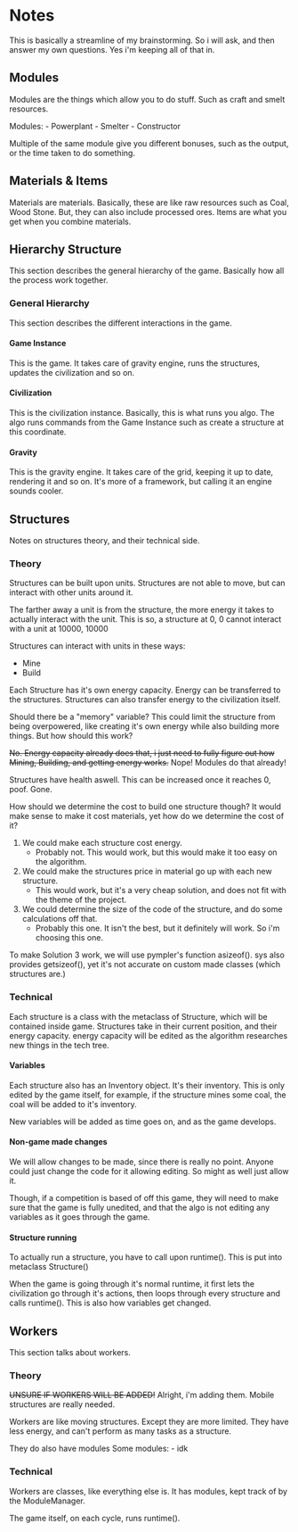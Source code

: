 # Notes
This is basically a streamline of my brainstorming. So i will ask, and then answer my own questions.
Yes i'm keeping all of that in.

## Modules
Modules are the things which allow you to do stuff. Such as craft and smelt resources.

Modules: 
    - Powerplant
    - Smelter
    - Constructor

Multiple of the same module give you different bonuses, such as the output, or the time taken to do something.

## Materials & Items
Materials are materials. Basically, these are like raw resources such as Coal, Wood Stone.
But, they can also include processed ores.
Items are what you get when you combine materials.

## Hierarchy Structure
This section describes the general hierarchy of the game. Basically how all the process work together.

### General Hierarchy
This section describes the different interactions
in the game.

#### Game Instance
This is the game. It takes care of gravity engine, runs the structures, updates the civilization and so on.

#### Civilization
This is the civilization instance. Basically, this is what runs you algo. The algo runs commands from the Game Instance
such as create a structure at this coordinate.

#### Gravity
This is the gravity engine. It takes care of the grid, keeping it up to date, rendering it and so on.
It's more of a framework, but calling it an engine sounds cooler.

## Structures
Notes on structures theory, and their technical side.
### Theory
Structures can be built upon units.
Structures are not able to move, but can interact
with other units around it.

The farther away a unit is from the structure,
the more energy it takes to actually interact with the unit.
This is so, a structure at 0, 0 cannot interact
with a unit at 10000, 10000

Structures can interact with units in these ways:
 - Mine
 - Build
 
Each Structure has it's own energy capacity.
Energy can be transferred to the structures.
Structures can also transfer energy to the civilization itself.

Should there be a "memory" variable? This could limit the structure 
from being overpowered, like creating it's own energy while also
building more things. But how should this work?

~~No. Energy capacity already does that, i just need to fully figure out how Mining, Building, and getting energy works.~~
Nope! Modules do that already!

Structures have health aswell.
This can be increased once it reaches 0, poof. Gone.


How should we determine the cost to build one structure though? It would make sense to make it cost materials,
yet how do we determine the cost of it?

1. We could make each structure cost energy.
    -  Probably not. This would work, but this would make it too easy on the algorithm.
2. We could make the structures price in material go up with each new structure.
    - This would work, but it's a very cheap solution, and does not fit with the theme of the project.
3. We could determine the size of the code of the structure, and do some calculations off that.
    - Probably this one. It isn't the best, but it definitely will work. So i'm choosing this one.

To make Solution 3 work, we will use pympler's function asizeof().
sys also provides getsizeof(), yet it's not accurate on custom made classes (which structures are.)

### Technical
Each structure is a class with the metaclass of Structure, which will be contained inside game.
Structures take in their current position, and their energy capacity. energy capacity will be edited as the algorithm
researches new things in the tech tree.


#### Variables
Each structure also has an Inventory object. It's their inventory. This is only edited by the game itself,
for example, if the structure mines some coal, the coal will be added to it's inventory.

New variables will be added as time goes on, and as the game develops.


#### Non-game made changes
We will allow changes to be made, since there is really no point. Anyone could just change the code for it
allowing editing. So might as well just allow it.

Though, if a competition is based of off this game, they will need to make sure that the game is fully
unedited, and that the algo is not editing any variables as it goes through the game.

#### Structure running
To actually run a structure, you have to call upon runtime(). This is put into metaclass Structure()

When the game is going through it's normal runtime, it first lets the civilization go through it's actions,
then loops through every structure and calls runtime(). This is also how variables get changed.


## Workers
This section talks about workers.

### Theory
~~UNSURE IF WORKERS WILL BE ADDED!~~
Alright, i'm adding them. Mobile structures are really needed.

Workers are like moving structures. Except they are more limited. 
They have less energy, and can't perform as many tasks as a structure.

They do also have modules
Some modules:
    - idk
   
### Technical
Workers are classes, like everything else is.
It has modules, kept track of by the ModuleManager.

The game itself, on each cycle, runs runtime().
